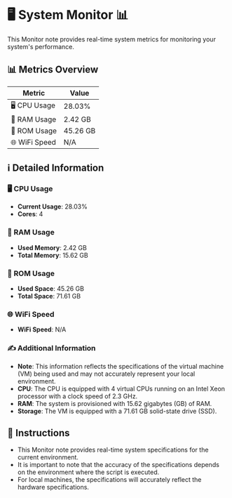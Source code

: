 
# 🖥️ System Monitor 📊

This Monitor note provides real-time system metrics for monitoring your system's performance.

## 📊 Metrics Overview

| Metric                    | Value             |
| ------------------------- | ----------------- |
| 🖥️ CPU Usage              | 28.03%       |
| 💾 RAM Usage              | 2.42 GB       |
| 💽 ROM Usage              | 45.26 GB       |
| 🌐 WiFi Speed             | N/A      |

## ℹ️ Detailed Information

### 🖥️ CPU Usage

- **Current Usage**: 28.03%
- **Cores**: 4

### 💾 RAM Usage

- **Used Memory**: 2.42 GB
- **Total Memory**: 15.62 GB

### 💽 ROM Usage

- **Used Space**: 45.26 GB
- **Total Space**: 71.61 GB

### 🌐 WiFi Speed

- **WiFi Speed**: N/A


### ✍️ Additional Information

- **Note**: This information reflects the specifications of the virtual machine (VM) being used and may not accurately represent your local environment.
- **CPU**: The CPU is equipped with  4 virtual CPUs running on an Intel Xeon processor with a clock speed of 2.3 GHz.
- **RAM**: The system is provisioned with 15.62 gigabytes (GB) of RAM.
- **Storage**: The VM is equipped with a 71.61 GB solid-state drive (SSD).

## 📝 Instructions

- This Monitor note provides real-time system specifications for the current environment.
- It is important to note that the accuracy of the specifications depends on the environment where the script is executed.
- For local machines, the specifications will accurately reflect the hardware specifications.
